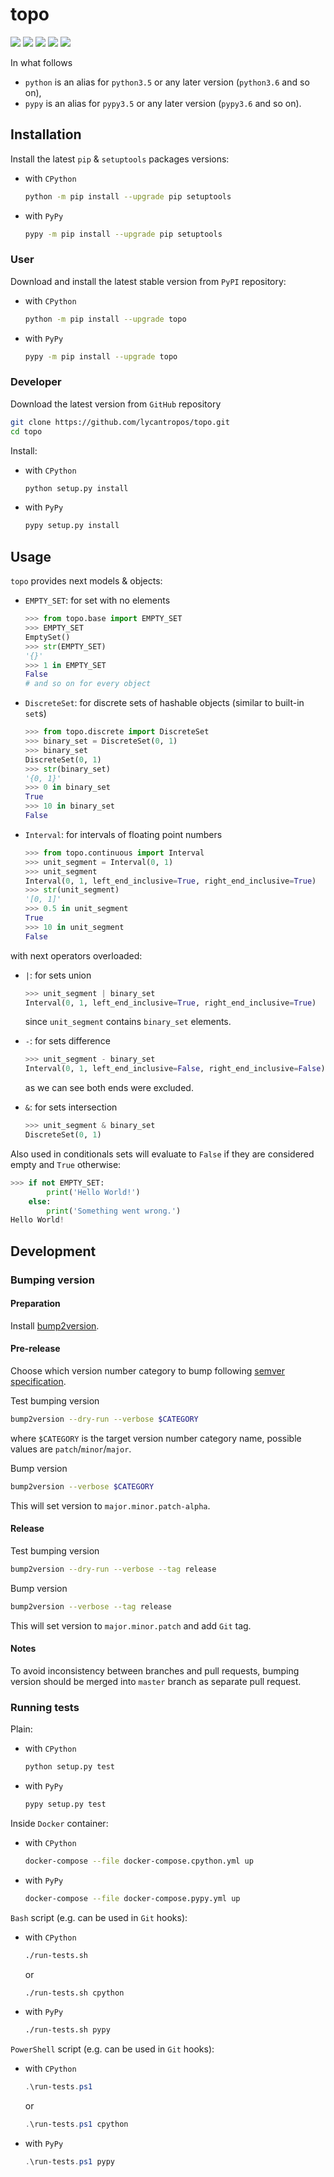 topo
====

[![](https://travis-ci.org/lycantropos/topo.svg?branch=master)](https://travis-ci.org/lycantropos/topo "Travis CI")
[![](https://ci.appveyor.com/api/projects/status/github/lycantropos/topo?branch=master&svg=true)](https://ci.appveyor.com/project/lycantropos/topo "AppVeyor")
[![](https://codecov.io/gh/lycantropos/topo/branch/master/graph/badge.svg)](https://codecov.io/gh/lycantropos/topo "Codecov")
[![](https://img.shields.io/github/license/lycantropos/topo.svg)](https://github.com/lycantropos/topo/blob/master/LICENSE "License")
[![](https://badge.fury.io/py/topo.svg)](https://badge.fury.io/py/topo "PyPI")

In what follows
- `python` is an alias for `python3.5` or any later
version (`python3.6` and so on),
- `pypy` is an alias for `pypy3.5` or any later
version (`pypy3.6` and so on).

Installation
------------

Install the latest `pip` & `setuptools` packages versions:
- with `CPython`
  ```bash
  python -m pip install --upgrade pip setuptools
  ```
- with `PyPy`
  ```bash
  pypy -m pip install --upgrade pip setuptools
  ```

### User

Download and install the latest stable version from `PyPI` repository:
- with `CPython`
  ```bash
  python -m pip install --upgrade topo
  ```
- with `PyPy`
  ```bash
  pypy -m pip install --upgrade topo
  ```

### Developer

Download the latest version from `GitHub` repository
```bash
git clone https://github.com/lycantropos/topo.git
cd topo
```

Install:
- with `CPython`
  ```bash
  python setup.py install
  ```
- with `PyPy`
  ```bash
  pypy setup.py install
  ```

Usage
-----

`topo` provides next models & objects:

- `EMPTY_SET`: for set with no elements
    ```python
    >>> from topo.base import EMPTY_SET
    >>> EMPTY_SET
    EmptySet()
    >>> str(EMPTY_SET)
    '{}'
    >>> 1 in EMPTY_SET
    False
    # and so on for every object
    ```
- `DiscreteSet`: for discrete sets of hashable objects 
(similar to built-in `set`s)
    ```python
    >>> from topo.discrete import DiscreteSet
    >>> binary_set = DiscreteSet(0, 1)
    >>> binary_set
    DiscreteSet(0, 1)
    >>> str(binary_set)
    '{0, 1}'
    >>> 0 in binary_set
    True
    >>> 10 in binary_set
    False
    ```
- `Interval`: for intervals of floating point numbers
    ```python
    >>> from topo.continuous import Interval
    >>> unit_segment = Interval(0, 1)
    >>> unit_segment
    Interval(0, 1, left_end_inclusive=True, right_end_inclusive=True)
    >>> str(unit_segment)
    '[0, 1]'
    >>> 0.5 in unit_segment
    True
    >>> 10 in unit_segment
    False
    ```

with next operators overloaded:

- `|`: for sets union
    ```python
    >>> unit_segment | binary_set
    Interval(0, 1, left_end_inclusive=True, right_end_inclusive=True)
    ```
    since `unit_segment` contains `binary_set` elements.

- `-`: for sets difference
    ```python
    >>> unit_segment - binary_set
    Interval(0, 1, left_end_inclusive=False, right_end_inclusive=False)
    ```
    as we can see both ends were excluded.

- `&`: for sets intersection
    ```python
    >>> unit_segment & binary_set
    DiscreteSet(0, 1)
    ```

Also used in conditionals sets will evaluate to `False` 
if they are considered empty and `True` otherwise:

```python
>>> if not EMPTY_SET:
        print('Hello World!')
    else:
        print('Something went wrong.')
Hello World!
```
            

Development
-----------

### Bumping version

#### Preparation

Install
[bump2version](https://github.com/c4urself/bump2version#installation).

#### Pre-release

Choose which version number category to bump following [semver
specification](http://semver.org/).

Test bumping version
```bash
bump2version --dry-run --verbose $CATEGORY
```

where `$CATEGORY` is the target version number category name, possible
values are `patch`/`minor`/`major`.

Bump version
```bash
bump2version --verbose $CATEGORY
```

This will set version to `major.minor.patch-alpha`. 

#### Release

Test bumping version
```bash
bump2version --dry-run --verbose --tag release
```

Bump version
```bash
bump2version --verbose --tag release
```

This will set version to `major.minor.patch` and add `Git` tag.

#### Notes

To avoid inconsistency between branches and pull requests,
bumping version should be merged into `master` branch as separate pull
request.

### Running tests

Plain:
- with `CPython`
  ```bash
  python setup.py test
  ```
- with `PyPy`
  ```bash
  pypy setup.py test
  ```

Inside `Docker` container:
- with `CPython`
  ```bash
  docker-compose --file docker-compose.cpython.yml up
  ```
- with `PyPy`
  ```bash
  docker-compose --file docker-compose.pypy.yml up
  ```

`Bash` script (e.g. can be used in `Git` hooks):
- with `CPython`
  ```bash
  ./run-tests.sh
  ```
  or
  ```bash
  ./run-tests.sh cpython
  ```

- with `PyPy`
  ```bash
  ./run-tests.sh pypy
  ```

`PowerShell` script (e.g. can be used in `Git` hooks):
- with `CPython`
  ```powershell
  .\run-tests.ps1
  ```
  or
  ```powershell
  .\run-tests.ps1 cpython
  ```
- with `PyPy`
  ```powershell
  .\run-tests.ps1 pypy
  ```
